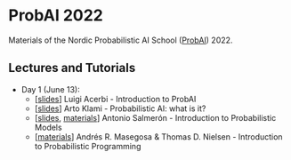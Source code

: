 # ProbAI 2022

Materials of the Nordic Probabilistic AI School ([ProbAI](https://www.probabilistic.ai)) 2022.

## Lectures and Tutorials

* Day 1 (June 13):
  * [[slides](day_1/1_luigi/day1-probai2022-luigi.pdf)] Luigi Acerbi - Introduction to ProbAI
  * [[slides](day_1/1_arto/IntroLectureKlami.pdf)] Arto Klami - Probabilistic AI: what is it?
  * [[slides](day_1/1_antonio/inference-probai.pdf), [materials](day_1/1_antonio)] Antonio Salmerón - Introduction to Probabilistic Models
  * [[materials](https://github.com/PGM-Lab/2022-ProbAI)] Andrés R. Masegosa & Thomas D. Nielsen - Introduction to Probabilistic Programming
